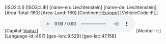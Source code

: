 ﻿---
location: [47.158,9.529]
type: Country
tags:
- geo/Country

SpocWebEntityId: 26948
isDeleted: false
confidential: public

---
[ISO2::LI]
[ISO3::LIE]
[name-en::Liechtenstein]
[name-de::Liechtenstein]
[Area-Total::160]
[Area-Land::160]
[Continent::[Europe](geo/Continent/Europe.md)]
[VehicleCode::FL]
[Capital::[Vaduz](geo/Continent/Europe/Liechtenstein/Vaduz.md)]
![Anthem-Liechtenstein](xLarge/National-Anthem/Anthem-Liechtenstein.mp3)
[Alcohol-l::]
[Language-Id::497]
[geo-lon::9.529]
[geo-lat::47.158]

